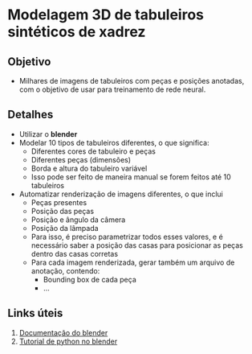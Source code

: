# Modelagem 3D de tabuleiros sintéticos de xadrez

## Objetivo
- Milhares de imagens de tabuleiros com peças e posições anotadas,
  com o objetivo de usar para treinamento de rede neural.

## Detalhes
- Utilizar o **blender**
- Modelar 10 tipos de tabuleiros diferentes, o que significa:
    - Diferentes cores de tabuleiro e peças
    - Diferentes peças (dimensões)
    - Borda e altura do tabuleiro variável
    - Isso pode ser feito de maneira manual se forem feitos até 10 tabuleiros
- Automatizar renderização de imagens diferentes, o que inclui
    - Peças presentes
    - Posição das peças
    - Posição e ângulo da câmera
    - Posição da lâmpada
    - Para isso, é preciso parametrizar todos esses valores,
      e é necessário saber a posição das casas para posicionar
      as peças dentro das casas corretas
    - Para cada imagem renderizada, gerar também um arquivo de anotação, contendo:
        - Bounding box de cada peça
        - ...

## Links úteis
1. [Documentação do blender](https://docs.blender.org://docs.blender.org/)
2. [Tutorial de python no blender](https://www.youtube.com/watch?v=XqX5wh4YeRw)
